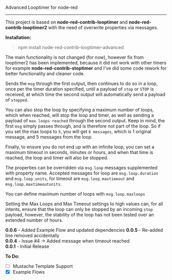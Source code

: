 
  

Advanced Looptimer for node-red

  

----------------------------

  

This project is based on **node-red-contrib-looptimer** and **node-red-contrib-looptimer2** with the need of overwrite properties via messages.

**Installation:**
> npm install node-red-contrib-looptimer-advanced

The main functionality is not changed (for now), however fix from looptimer2 has been implemented, because it did not work with other timers for example **node-red-contrib-stoptimer** and I've did some code rework for better functionality and cleaner code.

  

  

Sends the `msg` through the first output, then continues to do so in a loop, once per the timer duration specified, until a payload of `stop` or `STOP` is received, at which time the second output will automatically send a payload of `stopped`.

  

  

You can also stop the loop by specifying a maximum number of loops, which when reached, will stop the loop and timer, as well as sending a payload of `max loops reached` through the second output. Keep in mind, the first `msg` simply passes through, and is therefore not part of the loop. So if you set the max loops to `5`, you will get `6 messages`, which is 1 original message, and 5 messages from the loop.

  

  

Finally, to ensure you do not end up with an infinite loop, you can set a maximum timeout in seconds, minutes or hours, and when that time is reached, the loop and timer will also be stopped.

  

  

The properties can be overridden via `msg.loop` messages supplemented with property name. Accepted messages for loop are `msg.loop.duration` and `msg.loop.units`, for timeout are `msg.loop.maxtimeout` and `msg.loop.maxtimeoutunits`.

  

You can define maximum number of loops with `msg.loop.maxloops`

  

  

Setting the Max Loops and Max Timeout settings to high values can, for all intents, ensure that the loop can only be stopped by an incoming `stop` payload, however, the stability of the loop has not been tested over an extended number of hours.

  
**0.0.6** - Added Example Flow and updated dependencies
**0.0.5** - Re-added line removed accidentally  
**0.0.4** - Issue #4 -> Added message when timeout reached  
**0.0.1** - Initial Release


  

  

**To Do:**

- [ ] Mustache Template Support  
- [x] Example Flows
